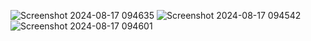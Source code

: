 ![Screenshot 2024-08-17 094635](https://github.com/user-attachments/assets/1609dcc2-9e74-401c-ad9a-9fe991c3125c)
![Screenshot 2024-08-17 094542](https://github.com/user-attachments/assets/092eb4d1-2506-4d6e-ad18-4658cacb772e)
![Screenshot 2024-08-17 094601](https://github.com/user-attachments/assets/699282c1-3bbf-4f9e-976a-feebdba378d3)
